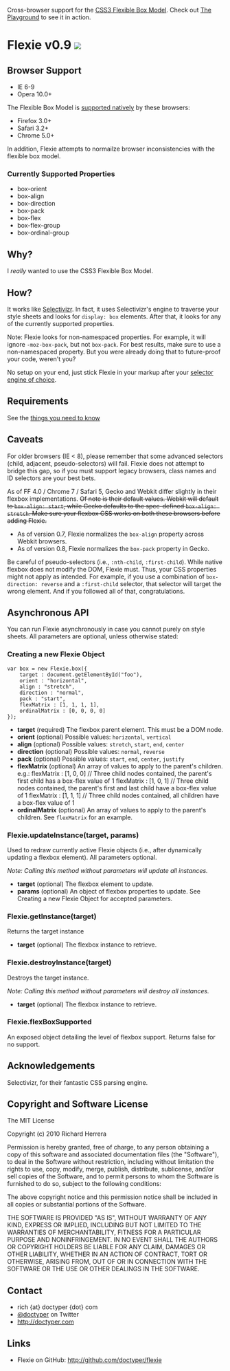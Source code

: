 Cross-browser support for the [CSS3 Flexible Box Model](http://www.w3.org/TR/css3-flexbox/). Check out [The Playground](http://doctyper.github.com/flexie/playground/) to see it in action.
# Flexie v0.9 [![](http://stillmaintained.com/doctyper/flexie.png)](http://stillmaintained.com/doctyper/flexie)

## Browser Support
* IE 6-9
* Opera 10.0+

The Flexible Box Model is [supported natively](http://www.caniuse.com/#feat=flexbox) by these browsers:

* Firefox 3.0+
* Safari 3.2+
* Chrome 5.0+

In addition, Flexie attempts to normailze browser inconsistencies with the flexible box model.

### Currently Supported Properties
* box-orient
* box-align
* box-direction
* box-pack
* box-flex
* box-flex-group
* box-ordinal-group

## Why?
I *really* wanted to use the CSS3 Flexible Box Model.

## How?
It works like [Selectivizr](http://selectivizr.com). In fact, it uses Selectivizr's engine to traverse your style sheets and looks for `display: box` elements. After that, it looks for any of the currently supported properties.

Note: Flexie looks for non-namespaced properties. For example, it will ignore `-moz-box-pack`, but not `box-pack`. For best results, make sure to use a non-namespaced property. But you were already doing that to future-proof your code, weren't you?

No setup on your end, just stick Flexie in your markup after your [selector engine of choice](http://selectivizr.com/#things).

## Requirements
See the [things you need to know](http://selectivizr.com/#things)

## Caveats
For older browsers (IE < 8), please remember that some advanced selectors (child, adjacent, pseudo-selectors) will fail. Flexie does not attempt to bridge this gap, so if you must support legacy browsers, class names and ID selectors are your best bets.

As of FF 4.0 / Chrome 7 / Safari 5, Gecko and Webkit differ slightly in their flexbox implementations. <strike>Of note is their default values. Webkit will default to `box-align: start`, while Gecko defaults to the spec-defined `box-align: stretch`. Make sure your flexbox CSS works on both these browsers before adding Flexie.</strike>

* As of version 0.7, Flexie normalizes the `box-align` property across Webkit browsers.
* As of version 0.8, Flexie normalizes the `box-pack` property in Gecko.

Be careful of pseudo-selectors (i.e., `:nth-child`, `:first-child`). While native flexbox does not modify the DOM, Flexie must. Thus, your CSS properties might not apply as intended. For example, if you use a combination of `box-direction: reverse` and a `:first-child` selector, that selector will target the wrong element. And if you followed all of that, congratulations.

## Asynchronous API
You can run Flexie asynchronously in case you cannot purely on style sheets. All parameters are optional, unless otherwise stated:

### Creating a new Flexie Object
	var box = new Flexie.box({
		target : document.getElementById("foo"),
		orient : "horizontal",
		align : "stretch",
		direction : "normal",
		pack : "start",
		flexMatrix : [1, 1, 1, 1],
		ordinalMatrix : [0, 0, 0, 0]
	});

*	**target**
	(required) The flexbox parent element. This must be a DOM node.
*	**orient**
	(optional) Possible values: `horizontal`, `vertical`
*	**align**
	(optional) Possible values: `stretch`, `start`, `end`, `center`
*	**direction**
	(optional) Possible values: `normal`, `reverse`
*	**pack**
	(optional) Possible values: `start`, `end`, `center`, `justify`
*	**flexMatrix**
	(optional) An array of values to apply to the parent's children. e.g.:
		flexMatrix : [1, 0, 0] // Three child nodes contained, the parent's first child has a box-flex value of 1
		flexMatrix : [1, 0, 1] // Three child nodes contained, the parent's first and last child have a box-flex value of 1
		flexMatrix : [1, 1, 1] // Three child nodes contained, all children have a box-flex value of 1
*	**ordinalMatrix**
	(optional) An array of values to apply to the parent's children. See `flexMatrix` for an example.

### Flexie.updateInstance(target, params)
Used to redraw currently active Flexie objects (i.e., after dynamically updating a flexbox element). All parameters optional.

_Note: Calling this method without parameters will update all instances._

*	**target**
	(optional) The flexbox element to update.
*	**params**
	(optional) An object of flexbox properties to update. See Creating a new Flexie Object for accepted parameters.

### Flexie.getInstance(target)
Returns the target instance

*	**target**
	(optional) The flexbox instance to retrieve.
	
### Flexie.destroyInstance(target)
Destroys the target instance.

_Note: Calling this method without parameters will destroy all instances._

*	**target**
	(optional) The flexbox instance to retrieve.
	
### Flexie.flexBoxSupported
An exposed object detailing the level of flexbox support. Returns false for no support.

## Acknowledgements
Selectivizr, for their fantastic CSS parsing engine.

## Copyright and Software License
The MIT License

Copyright (c) 2010 Richard Herrera

Permission is hereby granted, free of charge, to any person obtaining a copy
of this software and associated documentation files (the "Software"), to deal
in the Software without restriction, including without limitation the rights
to use, copy, modify, merge, publish, distribute, sublicense, and/or sell
copies of the Software, and to permit persons to whom the Software is
furnished to do so, subject to the following conditions:

The above copyright notice and this permission notice shall be included in
all copies or substantial portions of the Software.

THE SOFTWARE IS PROVIDED "AS IS", WITHOUT WARRANTY OF ANY KIND, EXPRESS OR
IMPLIED, INCLUDING BUT NOT LIMITED TO THE WARRANTIES OF MERCHANTABILITY,
FITNESS FOR A PARTICULAR PURPOSE AND NONINFRINGEMENT. IN NO EVENT SHALL THE
AUTHORS OR COPYRIGHT HOLDERS BE LIABLE FOR ANY CLAIM, DAMAGES OR OTHER
LIABILITY, WHETHER IN AN ACTION OF CONTRACT, TORT OR OTHERWISE, ARISING FROM,
OUT OF OR IN CONNECTION WITH THE SOFTWARE OR THE USE OR OTHER DEALINGS IN
THE SOFTWARE.

## Contact
* rich {at} doctyper {dot} com
* [@doctyper](http://twitter.com/doctyper) on Twitter
* <http://doctyper.com>

## Links
* Flexie on GitHub: <http://github.com/doctyper/flexie>
